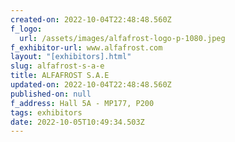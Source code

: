 ```yaml
---
created-on: 2022-10-04T22:48:48.560Z
f_logo:
  url: /assets/images/alfafrost-logo-p-1080.jpeg
f_exhibitor-url: www.alfafrost.com
layout: "[exhibitors].html"
slug: alfafrost-s-a-e
title: ALFAFROST S.A.E
updated-on: 2022-10-04T22:48:48.560Z
published-on: null
f_address: Hall 5A - MP177, P200
tags: exhibitors
date: 2022-10-05T10:49:34.503Z
---
```

